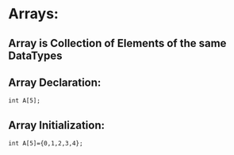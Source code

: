 # Arrays:
## Array is Collection of Elements of the same DataTypes

## **Array Declaration:**

    int A[5];

## **Array Initialization:**

    int A[5]={0,1,2,3,4};
